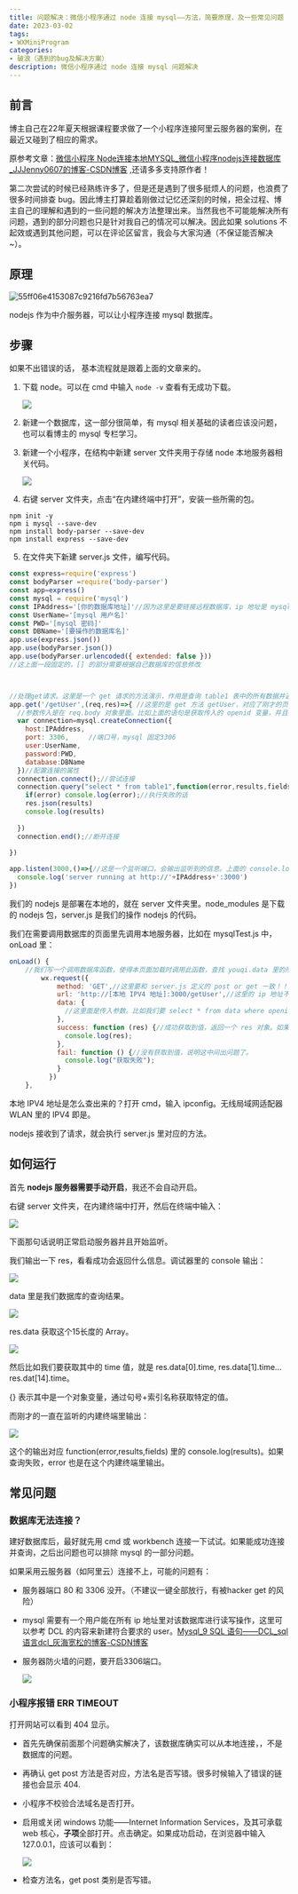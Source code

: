 ```yaml
---
title: 问题解决：微信小程序通过 node 连接 mysql——方法，简要原理，及一些常见问题
date: 2023-03-02
tags:
- WXMiniProgram
categories:
- 破浪（遇到的bug及解决方案）
description: 微信小程序通过 node 连接 mysql 问题解决
---
```


## 前言

博主自己在22年夏天根据课程要求做了一个小程序连接阿里云服务器的案例，在最近又碰到了相应的需求。

原参考文章：[微信小程序 Node连接本地MYSQL_微信小程序nodejs连接数据库_JJJenny0607的博客-CSDN博客](https://blog.csdn.net/m0_56598099/article/details/119105587?app_version=5.14.2&code=app_1562916241&csdn_share_tail={"type"%3A"blog"%2C"rType"%3A"article"%2C"rId"%3A"119105587"%2C"source"%3A"jtwqwq"}&uLinkId=usr1mkqgl919blen&utm_source=app) ,还请多多支持原作者！

第二次尝试的时候已经熟练许多了，但是还是遇到了很多挺烦人的问题，也浪费了很多时间排查 bug。因此博主打算趁着刚做过记忆还深刻的时候，把全过程、博主自己的理解和遇到的一些问题的解决方法整理出来。当然我也不可能能解决所有问题，遇到的部分问题也只是针对我自己的情况可以解决。因此如果 solutions 不起效或遇到其他问题，可以在评论区留言，我会与大家沟通（不保证能否解决~）。

## 原理

![55ff06e4153087c9216fd7b56763ea7](https://raw.githubusercontent.com/Jingqing3948/FigureBed/main/mdImages/202505212343956.png)

nodejs 作为中介服务器，可以让小程序连接 mysql 数据库。

## 步骤

如果不出错误的话， 基本流程就是跟着上面的文章来的。

1. 下载 node。可以在 cmd 中输入 `node -v` 查看有无成功下载。

   ![](https://raw.githubusercontent.com/Jingqing3948/FigureBed/main/mdImages/202505212344379.png)

2. 新建一个数据库，这一部分很简单，有 mysql 相关基础的读者应该没问题，也可以看博主的 mysql 专栏学习。

3. 新建一个小程序，在结构中新建 server 文件夹用于存储 node 本地服务器相关代码。

   ![](https://raw.githubusercontent.com/Jingqing3948/FigureBed/main/mdImages/202505212344368.png)

4. 右键 server 文件夹，点击“在内建终端中打开”，安装一些所需的包。

```
npm init -y
npm i mysql --save-dev
npm install body-parser --save-dev
npm install express --save-dev
```

5. 在文件夹下新建 server.js 文件，编写代码。

```js
const express=require('express')
const bodyParser =require('body-parser')
const app=express()
const mysql = require('mysql')
const IPAddress='[你的数据库地址]'//因为这里是要链接远程数据库，ip 地址是 mysql 的地址！！本地就是 127.0.0.1，服务器上就自己找找看
const UserName='[mysql 用户名]'
const PWD='[mysql 密码]'
const DBName='[要操作的数据库名]'
app.use(express.json())
app.use(bodyParser.json())
app.use(bodyParser.urlencoded({ extended: false }))
//这上面一段固定的，[] 的部分需要根据自己数据库的信息修改



//处理get请求。这里是一个 get 请求的方法演示，作用是查询 table1 表中的所有数据并返回。
app.get('/getUser',(req,res)=>{ //这里的是 get 方法 getUser，对应了刚才的页面发来的请求。就会执行这个方法。
  //参数传入是在 req.body 对象里面。比如上面的语句是获取传入的 openid 变量，并且我们新定义一个叫 openid 的变量存储传入的 openid 变量
  var connection=mysql.createConnection({
    host:IPAddress,
    port: 3306,		//端口号，mysql 固定3306
    user:UserName,
    password:PWD,
    database:DBName
  })//配置连接的属性
  connection.connect();//尝试连接
  connection.query("select * from table1",function(error,results,fields){//执行查找语句
    if(error) console.log(error);//执行失败的话
    res.json(results)
    console.log(results)
    
  })
  connection.end();//断开连接
  
})

app.listen(3000,()=>{//这是一个监听端口，会输出监听到的信息。上面的 console.log 就会在这里输出
  console.log('server running at http://'+IPAddress+':3000')
})

```

我们的 nodejs 是部署在本地的，就在 server 文件夹里。node_modules 是下载的 nodejs 包，server.js 是我们的操作 nodejs 的代码。

我们在需要调用数据库的页面里先调用本地服务器，比如在 mysqlTest.js 中，onLoad 里：

```js
onLoad() {
    //我们写一个调用数据库函数，使得本页面加载时调用此函数，查找 youqi.data 里的所有条目。
        wx.request({
            method: 'GET',//这里要和 server.js 定义的 post or get 一致！！！
            url: 'http://[本地 IPV4 地址]:3000/getUser',//这里的 ip 地址不是数据库的地址，而是你的电脑本地的地址，因为这一步的操作是要找到本地 nodejs 服务器。getUser 要和 server.js 中定义的方法名一致。
            data: {
              //这里面是传入参数。比如我们要 select * from data where openid= 给定的 openid，就可以从这里传入
            },
            success: function (res) {//成功获取到值，返回一个 res 对象。如果不知道 res 对象里面包含什么，可以先输出 res 对象看一下其中都包含什么
              console.log(res);
            },
            fail: function () {//没有获取到值，说明这中间出问题了。
              console.log("获取失败");
            }
          })
    },
```

本地 IPV4 地址是怎么查出来的？打开 cmd，输入 ipconfig。无线局域网适配器 WLAN 里的 IPV4 即是。

nodejs 接收到了请求，就会执行 server.js 里对应的方法。

## 如何运行

首先 **nodejs 服务器需要手动开启**，我还不会自动开启。

右键 server 文件夹，在内建终端中打开，然后在终端中输入：

![](https://raw.githubusercontent.com/Jingqing3948/FigureBed/main/mdImages/202505212344060.png)

下面那句话说明正常启动服务器并且开始监听。

我们输出一下 res，看看成功会返回什么信息。调试器里的 console 输出：

![](https://raw.githubusercontent.com/Jingqing3948/FigureBed/main/mdImages/202505212343123.png)

data 里是我们数据库的查询结果。

![](https://raw.githubusercontent.com/Jingqing3948/FigureBed/main/mdImages/202505212343704.png)

res.data 获取这个15长度的 Array。

![](https://raw.githubusercontent.com/Jingqing3948/FigureBed/main/mdImages/202505212343282.png)

然后比如我们要获取其中的 time 值，就是 res.data[0].time, res.data[1].time... res.dat[14].time。

{} 表示其中是一个对象变量，通过句号+索引名称获取特定的值。

而刚才的一直在监听的内建终端里输出：

![](https://raw.githubusercontent.com/Jingqing3948/FigureBed/main/mdImages/202505212344070.png)

这个的输出对应 function(error,results,fields) 里的 console.log(results)。如果查询失败，error 也是在这个内建终端里输出。

## 常见问题

### 数据库无法连接？

建好数据库后，最好就先用 cmd 或 workbench 连接一下试试。如果能成功连接并查询，之后出问题也可以排除 mysql 的一部分问题。

如果采用云服务器（如阿里云）连接不上，可能的问题有：

- 服务器端口 80 和 3306 没开。（不建议一键全部放行，有被hacker get 的风险）

- mysql 需要有一个用户能在所有 ip 地址里对该数据库进行读写操作，这里可以参考 DCL 的内容来新建符合要求的 user。[Mysql_9 SQL 语句——DCL_sql语言dcl_灰海宽松的博客-CSDN博客](https://jingqing3948.blog.csdn.net/article/details/124430926)

- 服务器防火墙的问题，要开启3306端口。

  ![](https://raw.githubusercontent.com/Jingqing3948/FigureBed/main/mdImages/202505212343761.png)

### 小程序报错 ERR TIMEOUT

打开网站可以看到 404 显示。

- 首先先确保前面那个问题确实解决了，该数据库确实可以从本地连接，，不是数据库的问题。

- 再确认 get post 方法是否对应，方法名是否写错。很多时候输入了错误的链接也会显示 404.

- 小程序不校验合法域名是否打开。

- 启用或关闭 windows 功能——Internet Information Services，及其可承载 web 核心，**子项**全部打开。点击确定。如果成功启动，在浏览器中输入 127.0.0.1，应该可以看到：

  ![](https://raw.githubusercontent.com/Jingqing3948/FigureBed/main/mdImages/202505212343506.png)

- 检查方法名，get post 类别是否写错。